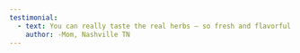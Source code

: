 ```yaml
---
testimonial:
  - text: You can really taste the real herbs — so fresh and flavorful!
    author: -Mom, Nashville TN
---
```

